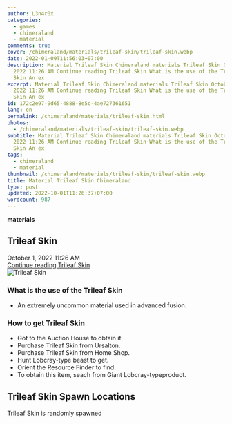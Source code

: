 ```yaml
---
author: L3n4r0x
categories:
  - games
  - chimeraland
  - material
comments: true
cover: /chimeraland/materials/trileaf-skin/trileaf-skin.webp
date: 2022-01-09T11:56:03+07:00
description: Material Trileaf Skin Chimeraland materials Trileaf Skin October 1,
  2022 11:26 AM Continue reading Trileaf Skin What is the use of the Trileaf
  Skin An ex
excerpt: Material Trileaf Skin Chimeraland materials Trileaf Skin October 1,
  2022 11:26 AM Continue reading Trileaf Skin What is the use of the Trileaf
  Skin An ex
id: 172c2e97-9d65-4888-8e5c-4ae727361651
lang: en
permalink: /chimeraland/materials/trileaf-skin.html
photos:
  - /chimeraland/materials/trileaf-skin/trileaf-skin.webp
subtitle: Material Trileaf Skin Chimeraland materials Trileaf Skin October 1,
  2022 11:26 AM Continue reading Trileaf Skin What is the use of the Trileaf
  Skin An ex
tags:
  - chimeraland
  - material
thumbnail: /chimeraland/materials/trileaf-skin/trileaf-skin.webp
title: Material Trileaf Skin Chimeraland
type: post
updated: 2022-10-01T11:26:37+07:00
wordcount: 987
---
```


<link
  rel="stylesheet"
  href="https://rawcdn.githack.com/dimaslanjaka/Web-Manajemen/870a349/css/bootstrap-5-3-0-alpha3-wrapper.css"
/>
<section id="bootstrap-wrapper">
  <div data-bs-theme="dark">
    <div
      class="row g-0 border rounded overflow-hidden flex-md-row mb-4 shadow-sm position-relative bg-dark text-light"
    >
      <div class="col p-4 d-flex flex-column position-static">
        <strong class="d-inline-block mb-2 text-success">materials</strong>
        <h2 class="mb-0">Trileaf Skin</h2>
        <div class="mb-1 text-muted">October 1, 2022 11:26 AM</div>
        <a
          href="/chimeraland/materials/trileaf-skin.html"
          class="stretched-link d-none text-primary"
          >Continue reading Trileaf Skin</a
        >
      </div>
      <div class="col-auto d-none d-md-block d-lg-block">
        <img
          src="https://www.webmanajemen.com/chimeraland/materials/trileaf-skin/trileaf-skin.webp"
          alt="Trileaf Skin"
        />
      </div>
    </div>
    <div class="row">
      <div class="col-lg-6 col-12 mb-2">
        <div class="card">
          <div class="card-body">
            <h3 class="card-title">What is the use of the Trileaf Skin</h3>
            <div class="card-text">
              <ul>
                <li>An extremely uncommon material used in advanced fusion.</li>
              </ul>
            </div>
          </div>
        </div>
      </div>
      <div class="col-lg-6 col-12 mb-2">
        <div class="card">
          <div class="card-body">
            <h3 class="card-title">How to get Trileaf Skin</h3>
            <div class="card-text">
              <ul>
                <li>Got to the Auction House to obtain it.</li>
                <li>Purchase Trileaf Skin from Ursalton.</li>
                <li>Purchase Trileaf Skin from Home Shop.</li>
                <li>Hunt Lobcray-type beast to get.</li>
                <li>Orient the Resource Finder to find.</li>
                <li>
                  To obtain this item, seach from Giant Lobcray-typeproduct.
                </li>
              </ul>
            </div>
          </div>
        </div>
      </div>
      <div class="col-12 mb-2">
        <h2>Trileaf Skin Spawn Locations</h2>
        <p>Trileaf Skin is randomly spawned</p>
      </div>
    </div>
  </div>
</section>